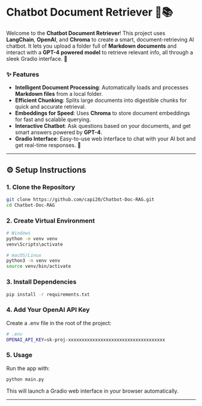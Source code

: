 # **Chatbot Document Retriever 🤖📚**

Welcome to the **Chatbot Document Retriever**! This project uses **LangChain**, **OpenAI**, and **Chroma** to create a smart, document-retrieving AI chatbot. It lets you upload a folder full of **Markdown documents** and interact with a **GPT-4 powered model** to retrieve relevant info, all through a sleek Gradio interface. 🚀

### **✨ Features**

-   **Intelligent Document Processing**: Automatically loads and processes **Markdown files** from a local folder.
-   **Efficient Chunking**: Splits large documents into digestible chunks for quick and accurate retrieval.
-   **Embeddings for Speed**: Uses **Chroma** to store document embeddings for fast and scalable querying.
-   **Interactive Chatbot**: Ask questions based on your documents, and get smart answers powered by **GPT-4**.
-   **Gradio Interface**: Easy-to-use web interface to chat with your AI bot and get real-time responses. 💬

---

## ⚙️ Setup Instructions

### 1. Clone the Repository

```bash
git clone https://github.com/capi20/Chatbot-Doc-RAG.git
cd Chatbot-Doc-RAG
```

### 2. Create Virtual Environment

```bash
# Windows
python -m venv venv
venv\Scripts\activate

# macOS/Linux
python3 -m venv venv
source venv/bin/activate
```

### 3. Install Dependencies

```bash
pip install -r requirements.txt
```

### 4. Add Your OpenAI API Key

Create a .env file in the root of the project:

```bash
# .env
OPENAI_API_KEY=sk-proj-xxxxxxxxxxxxxxxxxxxxxxxxxxxxxxxxxxxx
```

### 5. Usage

Run the app with:

```bash
python main.py
```

This will launch a Gradio web interface in your browser automatically.

---
